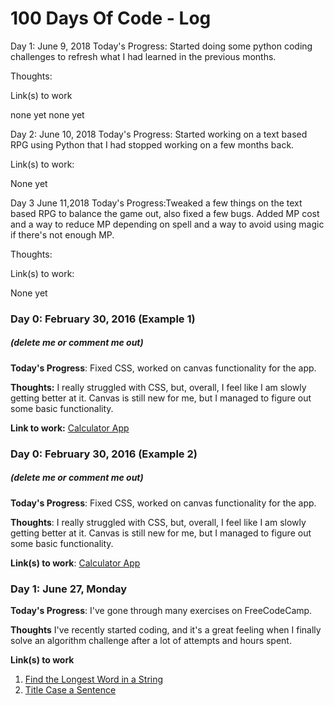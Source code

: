 # 100 Days Of Code - Log

Day 1: June 9, 2018
Today's Progress: Started doing some python coding challenges to refresh what I had learned in the previous months.

Thoughts: 

Link(s) to work

none yet
none yet

Day 2: June 10, 2018
Today's Progress: Started working on a text based RPG using Python that I had stopped working on a few months back.

Link(s) to work:

None yet




Day 3 June 11,2018
Today's Progress:Tweaked a few things on the text based RPG to balance the game out, also fixed a few bugs.
Added MP cost and a way to reduce MP depending on spell and a way to avoid using magic if there's not enough MP. 

Thoughts:

Link(s) to work:

None yet






### Day 0: February 30, 2016 (Example 1)
##### (delete me or comment me out)

**Today's Progress**: Fixed CSS, worked on canvas functionality for the app.

**Thoughts:** I really struggled with CSS, but, overall, I feel like I am slowly getting better at it. Canvas is still new for me, but I managed to figure out some basic functionality.

**Link to work:** [Calculator App](http://www.example.com)

### Day 0: February 30, 2016 (Example 2)
##### (delete me or comment me out)

**Today's Progress**: Fixed CSS, worked on canvas functionality for the app.

**Thoughts**: I really struggled with CSS, but, overall, I feel like I am slowly getting better at it. Canvas is still new for me, but I managed to figure out some basic functionality.

**Link(s) to work**: [Calculator App](http://www.example.com)


### Day 1: June 27, Monday

**Today's Progress**: I've gone through many exercises on FreeCodeCamp.

**Thoughts** I've recently started coding, and it's a great feeling when I finally solve an algorithm challenge after a lot of attempts and hours spent.

**Link(s) to work**
1. [Find the Longest Word in a String](https://www.freecodecamp.com/challenges/find-the-longest-word-in-a-string)
2. [Title Case a Sentence](https://www.freecodecamp.com/challenges/title-case-a-sentence)
